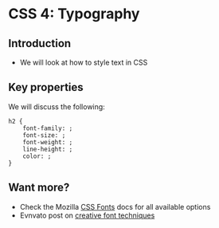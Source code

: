 # CSS 4: Typography


## Introduction

- We will look at how to style text in CSS



## Key properties 

We will discuss the following:

```
h2 {
    font-family: ;
    font-size: ;
    font-weight: ; 
    line-height: ; 
    color: ;
}
```


## Want more?

*   Check the Mozilla [CSS Fonts](https://developer.mozilla.org/en-US/docs/Web/CSS/CSS_Fonts) docs for all available options
*   Evnvato post on [creative font techniques](https://envato.com/blog/css3-typography-code-snippets/)


